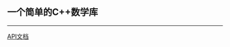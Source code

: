 ## 一个简单的C++数学库
-------------------------------------------------------------------------------
[API文档](https://hexu1985.github.io/computer/my_project/mini_math/index.html)

